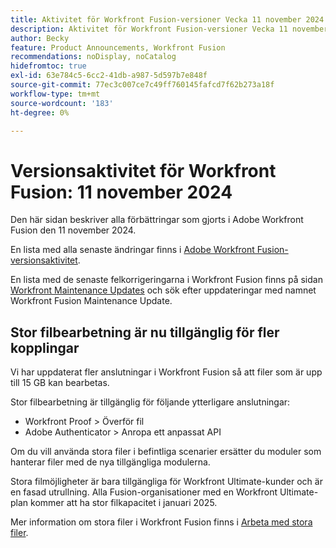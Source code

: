 ```yaml
---
title: Aktivitet för Workfront Fusion-versioner Vecka 11 november 2024
description: Aktivitet för Workfront Fusion-versioner Vecka 11 november 2024
author: Becky
feature: Product Announcements, Workfront Fusion
recommendations: noDisplay, noCatalog
hidefromtoc: true
exl-id: 63e784c5-6cc2-41db-a987-5d597b7e848f
source-git-commit: 77ec3c007ce7c49ff760145fafcd7f62b273a18f
workflow-type: tm+mt
source-wordcount: '183'
ht-degree: 0%

---
```


# Versionsaktivitet för Workfront Fusion: 11 november 2024

Den här sidan beskriver alla förbättringar som gjorts i Adobe Workfront Fusion den 11 november 2024.

En lista med alla senaste ändringar finns i [Adobe Workfront Fusion-versionsaktivitet](/help/workfront-fusion/fusion-product-releases/fusion-release-activity.md).

En lista med de senaste felkorrigeringarna i Workfront Fusion finns på sidan [Workfront Maintenance Updates](https://experienceleague.adobe.com/docs/workfront-known-issues/releases/current-updates.html?lang=sv-SE) och sök efter uppdateringar med namnet Workfront Fusion Maintenance Update.

## Stor filbearbetning är nu tillgänglig för fler kopplingar

Vi har uppdaterat fler anslutningar i Workfront Fusion så att filer som är upp till 15 GB kan bearbetas.

Stor filbearbetning är tillgänglig för följande ytterligare anslutningar:

* Workfront Proof > Överför fil
* Adobe Authenticator > Anropa ett anpassat API

Om du vill använda stora filer i befintliga scenarier ersätter du moduler som hanterar filer med de nya tillgängliga modulerna.

Stora filmöjligheter är bara tillgängliga för Workfront Ultimate-kunder och är en fasad utrullning. Alla Fusion-organisationer med en Workfront Ultimate-plan kommer att ha stor filkapacitet i januari 2025.

Mer information om stora filer i Workfront Fusion finns i [Arbeta med stora filer](/help/workfront-fusion/references/scenarios/fusion-large-files.md).
